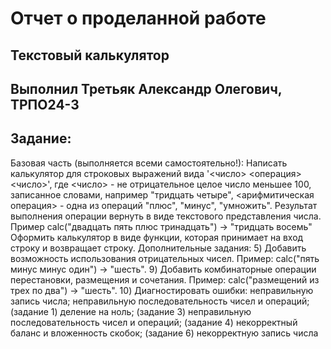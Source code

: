 # Отчет о проделанной работе
## Текстовый калькулятор
## Выполнил Третьяк Александр Олегович, ТРПО24-3
## Задание:
Базовая часть (выполняется всеми самостоятельно!):
Написать калькулятор для строковых выражений вида '<число> <операция> <число>', где <число> - не отрицательное целое число меньшее 100, записанное словами, например "тридцать четыре", <арифмитическая операция> - одна из операций "плюс", "минус", "умножить". Результат выполнения операции вернуть в виде текстового представления числа. Пример calc("двадцать пять плюс тринадцать") -> "тридцать восемь"
Оформить калькулятор в виде функции, которая принимает на вход строку и возвращает строку.
Дополнительные задания:
5)	Добавить возможность использования отрицательных чисел. Пример: calc("пять минус минус один") -> "шесть". 
9)	Добавить комбинаторные операции перестановки, размещения и сочетания. Пример: calc("размещений из трех по два") -> "шесть". 
10)	Диагностировать ошибки: неправильную запись числа; неправильную последовательность чисел и операций; (задание 1) деление на ноль; (задание 3) неправильную последовательность чисел и операций; (задание 4) некорректный баланс и вложенность скобок; (задание 6) некорректную запись числа 
